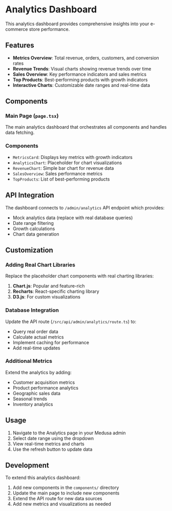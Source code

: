 # Analytics Dashboard

This analytics dashboard provides comprehensive insights into your e-commerce store performance.

## Features

- **Metrics Overview**: Total revenue, orders, customers, and conversion rates
- **Revenue Trends**: Visual charts showing revenue trends over time
- **Sales Overview**: Key performance indicators and sales metrics
- **Top Products**: Best-performing products with growth indicators
- **Interactive Charts**: Customizable date ranges and real-time data

## Components

### Main Page (`page.tsx`)
The main analytics dashboard that orchestrates all components and handles data fetching.

### Components
- `MetricsCard`: Displays key metrics with growth indicators
- `AnalyticsChart`: Placeholder for chart visualizations
- `RevenueChart`: Simple bar chart for revenue data
- `SalesOverview`: Sales performance metrics
- `TopProducts`: List of best-performing products

## API Integration

The dashboard connects to `/admin/analytics` API endpoint which provides:
- Mock analytics data (replace with real database queries)
- Date range filtering
- Growth calculations
- Chart data generation

## Customization

### Adding Real Chart Libraries
Replace the placeholder chart components with real charting libraries:

1. **Chart.js**: Popular and feature-rich
2. **Recharts**: React-specific charting library
3. **D3.js**: For custom visualizations

### Database Integration
Update the API route (`/src/api/admin/analytics/route.ts`) to:
- Query real order data
- Calculate actual metrics
- Implement caching for performance
- Add real-time updates

### Additional Metrics
Extend the analytics by adding:
- Customer acquisition metrics
- Product performance analytics
- Geographic sales data
- Seasonal trends
- Inventory analytics

## Usage

1. Navigate to the Analytics page in your Medusa admin
2. Select date range using the dropdown
3. View real-time metrics and charts
4. Use the refresh button to update data

## Development

To extend this analytics dashboard:

1. Add new components in the `components/` directory
2. Update the main page to include new components
3. Extend the API route for new data sources
4. Add new metrics and visualizations as needed
